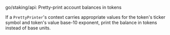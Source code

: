 go/staking/api: Pretty-print account balances in tokens

If a `PrettyPrinter`'s context carries appropriate values for the token's
ticker symbol and token's value base-10 exponent, print the balance in
tokens instead of base units.

